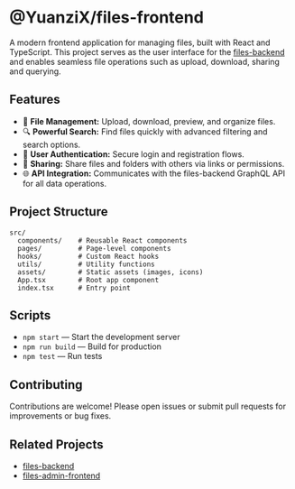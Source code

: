# @YuanziX/files-frontend

A modern frontend application for managing files, built with React and TypeScript. This project serves as the user interface for the [files-backend](https://github.com/YuanziX/files-backend) and enables seamless file operations such as upload, download, sharing and querying.

## Features

- 📁 **File Management:** Upload, download, preview, and organize files.
- 🔍 **Powerful Search:** Find files quickly with advanced filtering and search options.
- 👥 **User Authentication:** Secure login and registration flows.
- 🔗 **Sharing:** Share files and folders with others via links or permissions.
- 🌐 **API Integration:** Communicates with the files-backend GraphQL API for all data operations.

## Project Structure

```
src/
  components/    # Reusable React components
  pages/         # Page-level components
  hooks/         # Custom React hooks
  utils/         # Utility functions
  assets/        # Static assets (images, icons)
  App.tsx        # Root app component
  index.tsx      # Entry point
```

## Scripts

- `npm start` — Start the development server
- `npm run build` — Build for production
- `npm test` — Run tests

## Contributing

Contributions are welcome! Please open issues or submit pull requests for improvements or bug fixes.

## Related Projects

- [files-backend](https://github.com/YuanziX/files-backend)
- [files-admin-frontend](https://github.com/YuanziX/files-admin-frontend)

